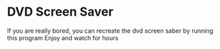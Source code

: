 # DVD Screen Saver 

If you are really bored, you can recreate the dvd screen saber by running this program 
Enjoy and watch for hours
